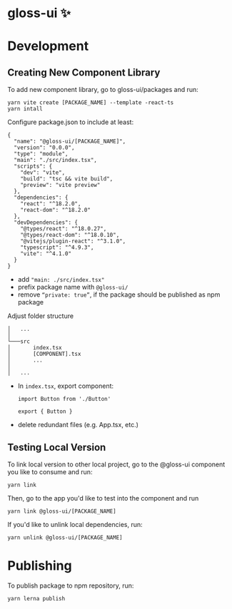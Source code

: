 # gloss-ui ✨

# Development
## Creating New Component Library

To add new component library, go to gloss-ui/packages and run:
```
yarn vite create [PACKAGE_NAME] --template -react-ts
yarn intall
```
Configure package.json to include at least:
```
{
  "name": "@gloss-ui/[PACKAGE_NAME]",
  "version": "0.0.0",
  "type": "module",
  "main": "./src/index.tsx",
  "scripts": {
    "dev": "vite",
    "build": "tsc && vite build",
    "preview": "vite preview"
  },
  "dependencies": {
    "react": "^18.2.0",
    "react-dom": "^18.2.0"
  },
  "devDependencies": {
    "@types/react": "^18.0.27",
    "@types/react-dom": "^18.0.10",
    "@vitejs/plugin-react": "^3.1.0",
    "typescript": "^4.9.3",
    "vite": "^4.1.0"
  }
}

```
- add `"main: ./src/index.tsx"`
- prefix package name with `@gloss-ui/`
- remove `“private: true”`, if the package should be published as npm package

Adjust folder structure
```
│   ...
│
└───src
│       index.tsx
│       [COMPONENT].tsx
│       ...
│
│   ...
```
- In `index.tsx`, export component:
  ```
  import Button from './Button'

  export { Button }
  ```

- delete redundant files (e.g. App.tsx, etc.)


## Testing Local Version
To link local version to other local project, go to the @gloss-ui component you like to consume and run:
```
yarn link
```

Then, go to the app you'd like to test into the component and run
```
yarn link @gloss-ui/[PACKAGE_NAME]
```

If you'd like to unlink local dependencies, run:
```
yarn unlink @gloss-ui/[PACKAGE_NAME]
```

# Publishing
To publish package to npm repository, run:
```
yarn lerna publish
```